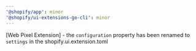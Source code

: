 ```yaml
---
'@shopify/app': minor
'@shopify/ui-extensions-go-cli': minor
---
```


[Web Pixel Extension] - the `configuration` property has been renamed to `settings` in the shopify.ui.extension.toml
